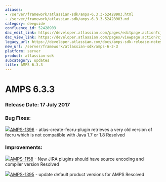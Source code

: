 ```yaml
---
aliases:
- /server/framework/atlassian-sdk/amps-6.3.3-52428903.html
- /server/framework/atlassian-sdk/amps-6.3.3-52428903.md
category: devguide
confluence_id: 52428903
dac_edit_link: https://developer.atlassian.com/pages/editpage.action?cjm=wozere&pageId=52428903
dac_view_link: https://developer.atlassian.com/pages/viewpage.action?cjm=wozere&pageId=52428903
legacy_url: https://developer.atlassian.com/docs/amps-sdk-release-notes/amps-sdk-6-x-and-up-release-notes/amps-6-3-3
new_url: /server/framework/atlassian-sdk/amps-6-3-3
platform: server
product: atlassian-sdk
subcategory: updates
title: AMPS 6.3.3
---
```

# AMPS 6.3.3

### Release Date: 17 July 2017

### Bug Fixes: 

<a href="https://ecosystem.atlassian.net/browse/AMPS-1396?src=confmacro" class="jira-issue-key"><img src="https://ecosystem.atlassian.net/secure/viewavatar?size=xsmall&amp;avatarId=15303&amp;avatarType=issuetype" class="icon" />AMPS-1396</a> - atlas-create-fecru-plugin retrieves a very old version of fecru which is not compatible with Java 1.7 or 1.8 Resolved

### Improvements:

<a href="https://ecosystem.atlassian.net/browse/AMPS-1158?src=confmacro" class="jira-issue-key"><img src="https://ecosystem.atlassian.net/secure/viewavatar?size=xsmall&amp;avatarId=15310&amp;avatarType=issuetype" class="icon" />AMPS-1158</a> - New JIRA plugins should have source encoding and compiler version Resolved

<a href="https://ecosystem.atlassian.net/browse/AMPS-1395?src=confmacro" class="jira-issue-key"><img src="https://ecosystem.atlassian.net/secure/viewavatar?size=xsmall&amp;avatarId=15310&amp;avatarType=issuetype" class="icon" />AMPS-1395</a> - update default product versions for AMPS Resolved








